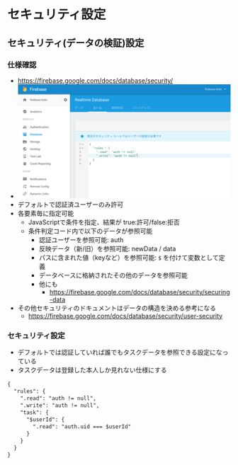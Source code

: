 セキュリティ設定
==================

## セキュリティ(データの検証)設定

### 仕様確認
  - https://firebase.google.com/docs/database/security/
  - ![sec](../images/sec.png)
  - デフォルトで認証済ユーザーのみ許可
  - 各要素毎に指定可能
    - JavaScriptで条件を指定、結果が true:許可/false:拒否
    - 条件判定コード内で以下のデータが参照可能
      - 認証ユーザーを参照可能: auth
      - 反映データ（新/旧）を参照可能: newData / data
      - パスに含まれた値（keyなど）を参照可能: `$` を付けて変数として定義
      - データベースに格納されたその他のデータを参照可能
      - 他にも
        - https://firebase.google.com/docs/database/security/securing-data
  - その他セキュリティのドキュメントはデータの構造を決める参考になる
    - https://firebase.google.com/docs/database/security/user-security

### セキュリティ設定

- デフォルトでは認証していれば誰でもタスクデータを参照できる設定になっている
- タスクデータは登録した本人しか見れない仕様にする

```
{
  "rules": {
    ".read": "auth != null",
    ".write": "auth != null",
    "task": {
      "$userId": {
        ".read": "auth.uid === $userId"
      }
    }
  }
}
```

